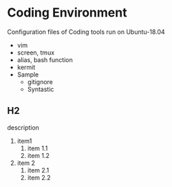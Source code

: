 # Coding Environment
Configuration files of Coding tools run on Ubuntu-18.04
* vim
* screen, tmux
* alias, bash function
* kermit
* Sample
   * gitignore
   * Syntastic

## H2
description
1. item1
   1. item 1.1
   2. item 1.2
2. item 2
   1. item 2.1
   2. item 2.2

